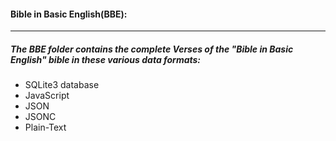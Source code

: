 #### Bible in Basic English(BBE):
----
##### The BBE folder contains the complete Verses of the "Bible in Basic English" bible in these various data formats:
* SQLite3 database
* JavaScript
* JSON
* JSONC
* Plain-Text